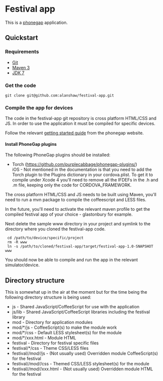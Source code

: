 Festival app
============
This is a [phonegap](http://phonegap.com/) application.


Quickstart
----------

### Requirements

- [Git](http://git-scm.com/)
- [Maven 3](http://maven.apache.org/download.html)
- [JDK 7](http://www.oracle.com/technetwork/java/javase/downloads/jdk7-downloads-1637583.html)

### Get the code

    git clone git@github.com:alanshaw/festival-app.git

### Compile the app for devices

The code in the festival-app git repository is cross platform HTML/CSS and JS. In order to use the application it must be compiled for specific devices.

Follow the relevant [getting started guide](http://docs.phonegap.com/en/2.0.0/guide_getting-started_index.md.html) from the phonegap website.

#### Install PhoneGap plugins

The following PhoneGap plugins should be installed:

- Torch (https://github.com/purplecabbage/phonegap-plugins/)<br/>
  iOS - Not mentioned in the documentation is that you need to add the Torch plugin to the Plugins dictionary in your cordova.plist. To get it to compile under Xcode 4 you'll need to remove all the IFDEFs in the .h and .m file, keeping only the code for CORDOVA_FRAMEWORK. 

The cross platform HTML/CSS and JS needs to be built using Maven, you'll need to run a mvn package to compile the coffeescript and LESS files.

In the future, you'll need to activate the relevant maven profile to get the compiled festival app of your choice - glastonbury for example.

Next delete the sample www directory in your project and symlink to the directory where you cloned the festival-app code.

     cd /path/to/device/specific/project
     rm -R www
     ln -s /path/to/cloned/festival-app/target/festival-app-1.0-SNAPSHOT www

You should now be able to compile and run the app in the relevant simulator/device.


Directory structure
-------------------

This is somewhat up in the air at the moment but for the time being the following directory structure is being used:

* js - Shared JavaScript/CoffeeScript for use with the application
* js/lib - Shared JavaScript/CoffeeScript libraries including the festival library
* mod - Directory for application modules
* mod/*/js - CoffeeScript(s) to make the module work
* mod/*/css - Default LESS stylesheet(s) for the module
* mod/*/xxx.html - Module HTML
* festival - Directory for festival specific files
* festival/*/css - Theme CSS/LESS files
* festival/*/mod/*/js - (Not usually used) Overridden module CoffeeScript(s) for the festival
* festival/*/mod/*/css - Themed CSS/LESS stylesheet(s) for the module
* festival/*/mod/*/xxx.html - (Not usually used) Overridden module HTML for the festival
